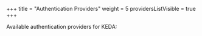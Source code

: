 +++
title = "Authentication Providers"
weight = 5
providersListVisible = true
+++

Available authentication providers for KEDA:
